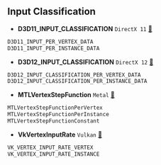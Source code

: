 ## Input Classification

- **D3D11_INPUT_CLASSIFICATION** `DirectX 11` [:blue_book:](https://msdn.microsoft.com/en-us/library/ff476179.aspx)
```cpp
D3D11_INPUT_PER_VERTEX_DATA
D3D11_INPUT_PER_INSTANCE_DATA
```

- **D3D12_INPUT_CLASSIFICATION** `DirectX 12` [:blue_book:](https://msdn.microsoft.com/en-us/library/dn770376.aspx)
```cpp
D3D12_INPUT_CLASSIFICATION_PER_VERTEX_DATA
D3D12_INPUT_CLASSIFICATION_PER_INSTANCE_DATA
```

- **MTLVertexStepFunction** `Metal` [:rocket:](https://developer.apple.com/library/prerelease/ios/documentation/Metal/Reference/MTLVertexBufferLayoutDescriptor_Ref/index.html#//apple_ref/c/tdef/MTLVertexStepFunction)
```cpp
MTLVertexStepFunctionPerVertex
MTLVertexStepFunctionPerInstance
MTLVertexStepFunctionConstant
```

- **VkVertexInputRate** `Vulkan` [:volcano:](https://github.com/KhronosGroup/Vulkan-Docs/blob/1.0/doc/specs/vulkan/enums/VkVertexInputRate.txt)
```cpp
VK_VERTEX_INPUT_RATE_VERTEX
VK_VERTEX_INPUT_RATE_INSTANCE
```
